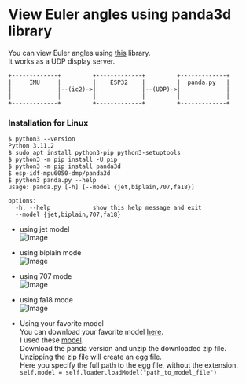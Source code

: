 # View Euler angles using panda3d library   
You can view Euler angles using [this](https://www.panda3d.org/) library.   
It works as a UDP display server.   

```
+-------------+         +-------------+         +-------------+
|     IMU     |         |    ESP32    |         |  panda.py   |
|             |--(ic2)->|             |--(UDP)->|             |
|             |         |             |         |             |
+-------------+         +-------------+         +-------------+
```

### Installation for Linux
```
$ python3 --version
Python 3.11.2
$ sudo apt install python3-pip python3-setuptools
$ python3 -m pip install -U pip
$ python3 -m pip install panda3d
$ esp-idf-mpu6050-dmp/panda3d
$ python3 panda.py --help
usage: panda.py [-h] [--model {jet,biplain,707,fa18}]

options:
  -h, --help            show this help message and exit
  --model {jet,biplain,707,fa18}
```

- using jet model   
	![Image](https://github.com/user-attachments/assets/6d81eec0-5b80-4e5f-ae97-689742253f9a)

- using biplain mode   
	![Image](https://github.com/user-attachments/assets/a37359f2-51f9-439b-88d7-a57bf165265f)

- using 707 mode   
	![Image](https://github.com/user-attachments/assets/a058972d-3708-47f0-b6a0-36f7fbe25c08)

- using fa18 mode   
	![Image](https://github.com/user-attachments/assets/0ed14905-319f-423c-9d79-d5ca66b34f54)

- Using your favorite model   
	You can download your favorite model [here](https://www.alice.org/pandagallery/).   
	I used these [model](https://www.alice.org/pandagallery/Vehicles/index.html).   
	Download the panda version and unzip the downloaded zip file.   
	Unzipping the zip file will create an egg file.   
	Here you specify the full path to the egg file, without the extension.   
	```self.model = self.loader.loadModel("path_to_model_file")```    

